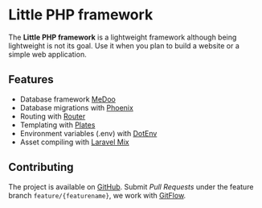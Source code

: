 # Little PHP framework 

The **Little PHP framework** is a lightweight framework although being lightweight is not its goal. Use it when you plan to build a website or a simple web application.

## Features

- Database framework [MeDoo](https://github.com/catfan/Medoo)
- Database migrations with [Phoenix](https://github.com/lulco/phoenix)
- Routing with [Router](https://github.com/bramus/router)
- Templating with [Plates](https://github.com/thephpleague/plates)
- Environment variables (.env) with [DotEnv](https://github.com/symfony/dotenv)
- Asset compiling with [Laravel Mix](https://github.com/laravel-mix/laravel-mix)

## Contributing

The project is available on [GitHub](https://github.com/rvrbk/little-php-framework). Submit *Pull Requests* under the feature branch ``feature/{featurename}``, we work with [GitFlow](https://nvie.com/posts/a-successful-git-branching-model/).

